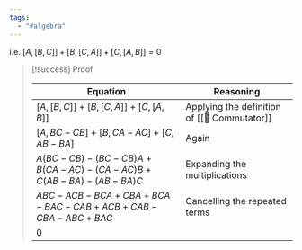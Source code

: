 ```yaml
---
tags:
  - "#algebra"
---
```


i.e. $[A, [B,C]] + [B, [C,A]] + [C, [A,B]] = 0$

> [!success] Proof
> 
> | Equation                                                               | Reasoning |
> |------------------------------------------------------------------------| --- |
> | $[A, [B,C]] + [B, [C,A]] + [C, [A,B]]$                                 | Applying the definition of [[📘 Commutator]] |
> | $[A, BC-CB] + [B,CA-AC] + [C, AB-BA]$                                  | Again |
> | $A(BC-CB) - (BC-CB)A + B(CA-AC) - (CA-AC)B + C(AB-BA) - (AB-BA)C$      | Expanding the multiplications |
> | $ABC - ACB - BCA +CBA + BCA - BAC - CAB + ACB + CAB - CBA - ABC + BAC$ | Cancelling the repeated terms |
> | $0$                                                                    | |

